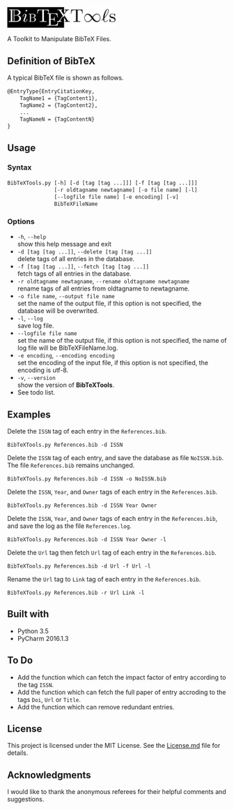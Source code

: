 <img src = "./Logo/Logo.png" width = 250pt />

A Toolkit to Manipulate BibTeX Files.

## Definition of BibTeX
A typical BibTeX file is shown as follows.

    @EntryType{EntryCitationKey,
        TagName1 = {TagContent1},
        TagName2 = {TagContent2},
        ...
        TagNameN = {TagContentN}
    }

## Usage
### Syntax
    BibTeXTools.py [-h] [-d [tag [tag ...]]] [-f [tag [tag ...]]]
                   [-r oldtagname newtagname] [-o file name] [-l]
                   [--logfile file name] [-e encoding] [-v]
                   BibTeXFileName

### Options
* `-h`, `--help`<br> show this help message and exit
* `-d [tag [tag ...]]`, `--delete [tag [tag ...]]`<br> delete tags of all entries in the database.
* `-f [tag [tag ...]]`, `--fetch [tag [tag ...]]`<br> fetch tags of all entries in the database.
* `-r oldtagname newtagname`, `--rename oldtagname newtagname`<br> rename tags of all entries from oldtagname to newtagname.
* `-o file name`, `--output file name`<br> set the name of the output file, if this option is not specified, the database will be overwrited.
* `-l`, `--log`<br> save log file.
* `--logfile file name`<br> set the name of the output file, if this option is not specified, the name of log file will be BibTeXFileName.log.
* `-e encoding`, `--encoding encoding`<br> set the encoding of the input file, if this option is not specified, the encoding is utf-8.
* `-v`, `--version`<br> show the version of **BibTeXTools**.
* See todo list.

## Examples
Delete the `ISSN` tag of each entry in the `References.bib`.

    BibTeXTools.py References.bib -d ISSN

Delete the `ISSN` tag of each entry, and save the database as file `NoISSN.bib`. The file `References.bib` remains unchanged.

    BibTeXTools.py References.bib -d ISSN -o NoISSN.bib

Delete the `ISSN`, `Year`, and `Owner` tags of each entry in the `References.bib`.

    BibTeXTools.py References.bib -d ISSN Year Owner

Delete the `ISSN`, `Year`, and `Owner` tags of each entry in the `References.bib`, and save the log as the file `References.log`.

    BibTeXTools.py References.bib -d ISSN Year Owner -l

Delete the `Url` tag then fetch `Url` tag of each entry in the `References.bib`.

    BibTeXTools.py References.bib -d Url -f Url -l

Rename the `Url` tag to `Link` tag of each entry in the `References.bib`.

    BibTeXTools.py References.bib -r Url Link -l


## Built with
* Python 3.5
* PyCharm 2016.1.3

## To Do
* Add the function which can fetch the impact factor of entry according to the tag `ISSN`.
* Add the function which can fetch the full paper of entry accroding to the tags `Doi`, `Url` or `Title`.
* Add the function which can remove redundant entries.

## License
This project is licensed under the MIT License. See the [License.md](License.md) file for details.

## Acknowledgments
I would like to thank the anonymous referees for their helpful comments and suggestions.